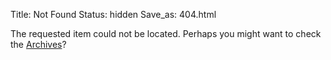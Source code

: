 Title: Not Found
Status: hidden
Save_as: 404.html

The requested item could not be located. Perhaps you might want to check
the [Archives](/archives.html)?